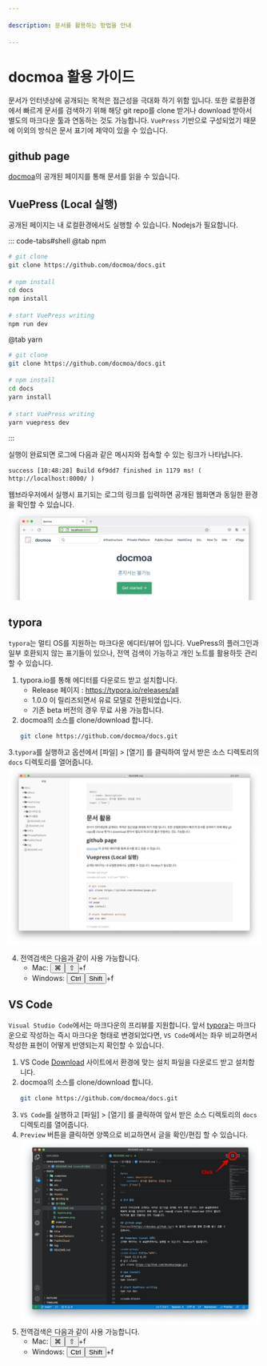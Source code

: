 ```yaml
---

description: 문서를 활용하는 방법을 안내

---
```


# docmoa 활용 가이드


문서가 인터넷상에 공개되는 목적은 접근성을 극대화 하기 위함 입니다. 또한 로컬환경에서 빠르게 문서를 검색하기 위해 해당 git repo를 clone 받거나 download 받아서 별도의 마크다운 툴과 연동하는 것도 가능합니다. `VuePress` 기반으로 구성되었기 때문에 이외의 방식은 문서 표기에 제약이 있을 수 있습니다.

## github page
[docmoa](https://docmoa.github.io/)의 공개된 페이지를 통해 문서를 읽을 수 있습니다.

## VuePress (Local 실행)
공개된 페이지는 내 로컬환경에서도 실행할 수 있습니다. Nodejs가 필요합니다.

::: code-tabs#shell
@tab npm
```bash {2,5-6,9}
# git clone
git clone https://github.com/docmoa/docs.git

# npm install
cd docs
npm install

# start VuePress writing
npm run dev
```

@tab yarn
```bash {2,5-6,9}
# git clone
git clone https://github.com/docmoa/docs.git

# npm install
cd docs
yarn install

# start VuePress writing
yarn vuepress dev
```
:::

실행이 완료되면 로그에 다음과 같은 메시지와 접속할 수 있는 링크가 나타납니다.
```text
success [10:48:28] Build 6f9dd7 finished in 1179 ms! ( http://localhost:8000/ )
```

웹브라우저에서 실행시 표기되는 로그의 링크를 입력하면 공개된 웹화면과 동일한 환경을 확인할 수 있습니다.
![](./image/vuepress.png)

## typora
`typora`는 멀티 OS를 지원하는 마크다운 에디터/뷰어 입니다. VuePress의 플러그인과 일부 호환되지 않는 표기들이 있으나, 전역 검색이 가능하고 개인 노트를 활용하듯 관리할 수 있습니다.

1. typora.io를 통해 에디터를 다운로드 받고 설치합니다.
    - Release 페이지 : <https://typora.io/releases/all>
    - 1.0.0 이 릴리즈되면서 유료 모델로 전환되었습니다.
    - 기존 beta 버전의 경우 무료 사용 가능합니다.
2. docmoa의 소스를 clone/download 합니다.
    ```bash
    git clone https://github.com/docmoa/docs.git
    ```
3.`typora`를 실행하고 옵션에서 [파일] > [열기] 를 클릭하여 앞서 받은 소스 디렉토리의 `docs` 디렉토리를 열어줍니다.
![](./image/typora.png)

4. 전역검색은 다음과 같이 사용 가능합니다.
    * Mac: <button>⌘</button><button>⇧</button>+f 
    * Windows: <button>Ctrl</button><button>Shift</button>+f 

## VS Code
`Visual Studio Code`에서는 마크다운의 프리뷰를 지원합니다. 앞서 [typora](./#typora)는 마크다운으로 작성하는 즉시 마크다운 형태로 변경되었다면, `VS Code`에서는 좌우 비교하면서 작성한 표현이 어떻게 반영되는지 확인할 수 있습니다.

1. VS Code [Download](https://code.visualstudio.com/Download) 사이트에서 환경에 맞는 설치 파일을 다운로드 받고 설치합니다.
2. docmoa의 소스를 clone/download 합니다.
    ```bash
    git clone https://github.com/docmoa/docs.git
    ```
3. `VS Code`를 실행하고 [파일] > [열기] 를 클릭하여 앞서 받은 소스 디렉토리의 `docs` 디렉토리를 열어줍니다.
4. `Preview` 버튼을 클릭하면 양쪽으로 비교하면서 글을 확인/편집 할 수 있습니다.
![](./image/vscode.png)
5. 전역검색은 다음과 같이 사용 가능합니다.
    * Mac: <button>⌘</button><button>⇧</button>+f 
    * Windows: <button>Ctrl</button><button>Shift</button>+f 
